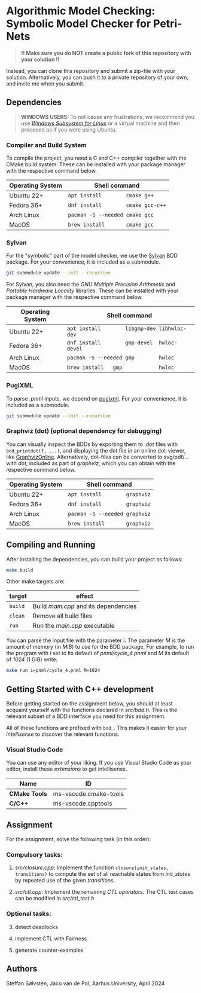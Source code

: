 # Algorithmic Model Checking: Symbolic Model Checker for Petri-Nets

> **!! Make sure you do NOT create a public fork of this repository with your solution !!**

Instead, you can clone this repository and submit a zip-file with your solution.
Alternatively, you can push it to a private repository of your own, and invite me when you submit.

## Dependencies

> **WINDOWS USERS:** To not cause any frustrations, we recommend you use [*Windows Subsystem for
> Linux*](https://learn.microsoft.com/en-us/windows/wsl/install) or a virtual machine and then
> proceeed as if you were using Ubuntu.

### Compiler and Build System

To compile the project, you need a C and C++ compiler together with the CMake build system. These
can be installed with your package manager with the respective command below.

| Operating System | Shell command                      |
|------------------|------------------------------------|
| Ubuntu 22+       | `apt install        cmake g++    ` |
| Fedora 36+       | `dnf install        cmake gcc-c++` |
| Arch Linux       | `pacman -S --needed cmake gcc    ` |
| MacOS            | `brew install       cmake gcc    ` |

### Sylvan

For the "symbolic" part of the model checker, we use the
[Sylvan](https://github.com/trolando/sylvan) BDD package. For your convenience, it is included as a
submodule.
```bash
git submodule update --init --recursive
```

For Sylvan, you also need the *GNU Multiple Precision Arithmetic* and *Portable Hardware Locality*
libraries. These can be installed with your package manager with the respective command below.

| Operating System | Shell command                                |
|------------------|----------------------------------------------|
| Ubuntu 22+       | `apt install        libgmp-dev libhwloc-dev` |
| Fedora 36+       | `dnf install        gmp-devel  hwloc-devel ` |
| Arch Linux       | `pacman -S --needed gmp        hwloc       ` |
| MacOS            | `brew install   gmp            hwloc       ` |

### PugiXML

To parse *.pnml* inputs, we depend on [pugixml](https://github.com/zeux/pugixml). For your
convenience, it is included as a submodule.

```bash
git submodule update --init --recursive
```

### Graphviz (dot) (optional dependency for debugging)

You can visually inspect the BDDs by exporting them to *.dot* files with `bdd_printdot(f, ...)`,
and displaying the dot file in an online dot-viewer, like [GraphvizOnline](https://dreampuf.github.io/GraphvizOnline).
Alternatively, dot-files can be converted to svg/pdf/... with *dot*, included as part of *graphviz*, which you can obtain with the respective command below.

| Operating System | Shell command                 |
|------------------|-------------------------------|
| Ubuntu 22+       | `apt install        graphviz` |
| Fedora 36+       | `dnf install        graphviz` |
| Arch Linux       | `pacman -S --needed graphviz` |
| MacOS            | `brew install       graphviz` |

## Compiling and Running

After installing the dependencies, you can build your project as follows:

```bash
make build
```

Other make targets are:

| target  | effect                                |
|---------|---------------------------------------|
| `build` | Build *main.cpp* and its dependencies |
| `clean` | Remove all build files                |
| `run`   | Run the *main.cpp* executable         |

You can parse the input file with the parameter *i*. The parameter *M* is the amount of memory (in
*MiB*) to use for the BDD package. For example, to run the program with *i* set to its default of
*pnml/cycle_4.pnml* and *M* its default of *1024* (1 GiB) write:

```bash
make run i=pnml/cycle_4.pnml M=1024
```

## Getting Started with C++ development

Before getting started on the assignment below, you should at least
acquaint yourself with the functions declared in *src/bdd.h*. This is the relevant subset of a BDD
interface you need for this assignment.

All of these functions are prefixed with `bdd_`. This makes it easier for your *intellisense* to
discover the relevant functions.

### Visual Studio Code

You can use any editor of your liking. 
If you use Visual Studio Code as your editor, install these *extensions* to get intellisense.

| Name                         | ID                        |
|------------------------------|---------------------------|
| **CMake Tools**              | ms-vscode.cmake-tools     |
| **C/C++**                    | ms-vscode.cpptools        |

## Assignment

For the assignment, solve the following task (in this order):

### Compulsory tasks:

1. *src/closure.cpp*: Implement the function `closure(init_states, transitions)` to compute the set
   of all reachable states from *init_states* by repeated use of the given *transitions*.

2. *src/ctl.cpp*: Implement the remaining *CTL operators*. The CTL test cases can be modified in *src/ctl_test.h*

### Optional tasks:

3. detect deadlocks

4. implement CTL with Fairness

5. generate counter-examples

## Authors

Steffan Sølvsten, Jaco van de Pol, Aarhus University, April 2024